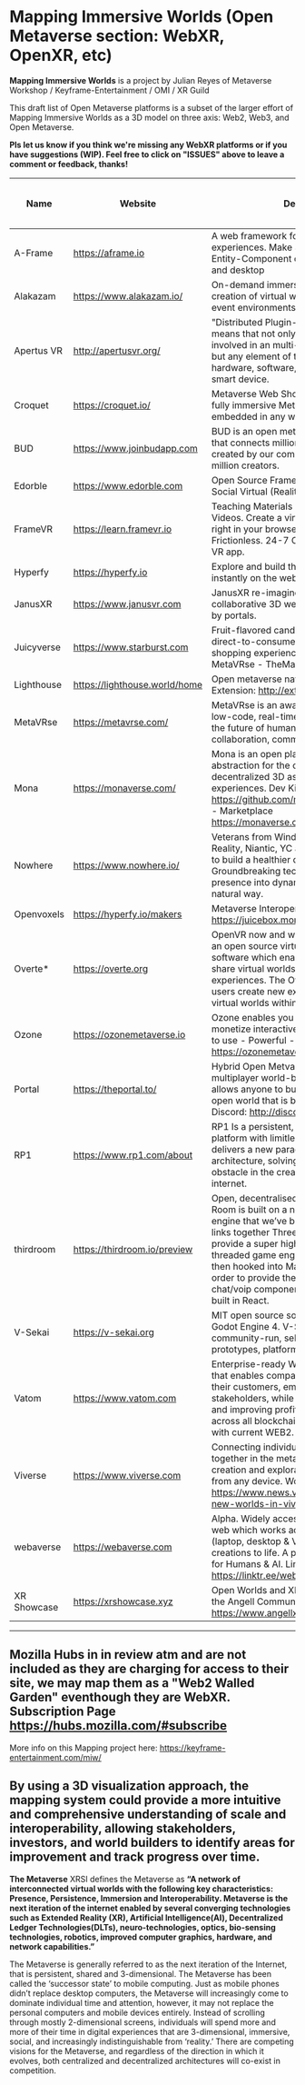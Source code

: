# Mapping Immersive Worlds (Open Metaverse section: WebXR, OpenXR, etc)

**Mapping Immersive Worlds** is a project by Julian Reyes of Metaverse Workshop / Keyframe-Entertainment / OMI / XR Guild

This draft list of Open Metaverse platforms is a subset of the larger effort of Mapping Immersive Worlds as a 3D model on three axis: Web2, Web3, and Open Metaverse.

**Pls let us know if you think we're missing any WebXR platforms or if you have suggestions (WIP). Feel free to click on "ISSUES" above to leave a comment or feedback, thanks!**

| Name | Website | Description | Active Users per Month | Avatar System |
| ---- | ------- | ----------- | ---------------------- | ------------- |
| A-Frame | https://aframe.io | A web framework for building 3D/AR/VR experiences. Make 3D worlds with HTML and Entity-Component on any headset, mobile and desktop | | |
| Alakazam | https://www.alakazam.io/ | On-demand immersive web platform for the creation of virtual worlds, 3D websites, and event environments. | | |
| Apertus VR | http://apertusvr.org/ | "Distributed Plugin-in Mechanism" which means that not only humans could be involved in an multi-user virtual reality scene but any element of the Internet of Things like hardware, software, robot or any kind of smart device. | | |
| Croquet | https://croquet.io/ | Metaverse Web Showcase is a free to use fully immersive Metaverse world that can be embedded in any website in minutes. | | |
| BUD | https://www.joinbudapp.com | BUD is an open metaverse gaming platform that connects millions of virtual worlds created by our community, made up of 9 million creators. | | |
| Edorble	| https://www.edorble.com | Open Source Framework for learning in Social Virtual (Reality) Environments. | | |
| FrameVR	 | https://learn.framevr.io | Teaching Materials Beyond 2D Images And Videos. Create a virtual classroom in seconds right in your browser with Frame. Join in VR. Frictionless. 24-7 Open Space. Web based VR app. | | |
| Hyperfy	| https://hyperfy.io | Explore and build the metaverse with others, instantly on the web. | | |
| JanusXR	| https://www.janusvr.com | JanusXR re-imagines webpages as collaborative 3D webspaces interconnected by portals. | | |
| Juicyverse | https://www.starburst.com | Fruit-flavored candy brand Starburst's direct-to-consumer promotional and shopping experience in The Mallart of MetaVRse - TheMall.io | | |
| Lighthouse | https://lighthouse.world/home | Open metaverse navigation engine. Extension: http://extension.lighthouse.world | | |
| MetaVRse | https://metavrse.com/ | MetaVRse is an award-winning web-based, low-code, real-time 3D creation platform for the future of human communication, collaboration, commerce and culture. | | |
| Mona | https://monaverse.com/ | Mona is an open platform and visual abstraction for the ownership of decentralized 3D assets and immersive experiences. Dev Kit https://github.com/monaverse/SpaceStarter - Marketplace https://monaverse.com/marketplace | | |
| Nowhere | https://www.nowhere.io/ | Veterans from Windmill Factory, Escher Reality, Niantic, YC alumni are joining forces to build a healthier digital future. Groundbreaking technology brings video presence into dynamic environments in a natural way. | | Video feed |
| Openvoxels | https://hyperfy.io/makers | Metaverse Interoperability Lab by @m3org - https://juicebox.money/@openvoxels | | |
| Overte* | https://overte.org | OpenVR now and will be in OpenXR. Overte is an open source virtual worlds & social VR software which enables you to create and share virtual worlds as VR & desktop experiences. The Overte JavaScript API lets users create new experiences/transform virtual worlds within the Overte. | | |
| Ozone | https://ozonemetaverse.io | Ozone enables you to own, scale, and monetize interactive 3D experiences. Simple to use - Powerful - 100% browser based. https://ozonemetaverse.io/worlds| | |
| Portal | https://theportal.to/ | Hybrid Open Metvaerse and Web3. A multiplayer world-building platform that allows anyone to build, share, and play in an open world that is built by your imagination. Discord: http://discord.gg/portals | | |
| RP1 | https://www.rp1.com/about | RP1 Is a persistent, seamless, real-time platform with limitless scalability. RP1 delivers a new paradigm in network server architecture, solving the fundamental obstacle in the creation of a real-time internet. | | |
| thirdroom | https://thirdroom.io/preview | Open, decentralised, immersive worlds. Third Room is built on a new browser-based engine that we’ve built called Manifold, which links together Three.js, bitECS, Rapier to provide a super high-performance multi-threaded game engine for the Web - which is then hooked into Matrix via Hydrogen SDK in order to provide the Matrix networking and chat/voip components, with the rest of the UI built in React.| | |
| V-Sekai | https://v-sekai.org | MIT open source software stack built with Godot Engine 4. V-Sekai, A completely community-run, self-hostable.  Functional prototypes, platform is in development. | | |
| Vatom	| https://www.vatom.com | Enterprise-ready Web3 engagement solution that enables companies to better connect to their customers, employees, and stakeholders, while streamlining processes and improving profitability. Its features works across all blockchains and integrates easily with current WEB2. | | |
| Viverse	| https://www.viverse.com | Connecting individuals and communities together in the metaverse, enabling the creation and exploration of virtual worlds from any device. Worlds https://www.news.viverse.com/post/explore-new-worlds-in-viverse | | |
| webaverse	| https://webaverse.com | Alpha. Widely accessible Metaverse on the web which works across 2D & 3D mediums (laptop, desktop & VR) to bring creators' creations to life. A powerful & beautiful space for Humans & AI. Linktree https://linktr.ee/webaverse | | |
| XR Showcase | https://xrshowcase.xyz | Open Worlds and XR Showcase curated by the Angell Community. More info https://www.angellxr.com | | |

------ 
Mozilla Hubs in in review atm and are not included as they are charging for access to their site, we may map them as a "Web2 Walled Garden" eventhough they are WebXR. Subscription Page https://hubs.mozilla.com/#subscribe
-------

More info on this Mapping project here: https://keyframe-entertainment.com/miw/

By using a 3D visualization approach, the mapping system could provide a more intuitive and comprehensive understanding of scale and interoperability, allowing stakeholders, investors, and world builders to identify areas for improvement and track progress over time.
------------------------------------------------------------------------
**The Metaverse**
XRSI defines the Metaverse as **“A network of interconnected virtual worlds with the following key characteristics: Presence, Persistence, Immersion and Interoperability. Metaverse is the next iteration of the internet enabled by several converging technologies such as Extended Reality (XR), Artificial Intelligence(AI), Decentralized Ledger Technologies(DLTs), neuro-technologies, optics, bio-sensing technologies, robotics, improved computer graphics, hardware, and network capabilities.”**

The Metaverse is generally referred to as the next iteration of the Internet, that is persistent, shared and 3-dimensional. The Metaverse has been called the ‘successor state’ to mobile computing. Just as mobile phones didn’t replace desktop computers, the Metaverse will increasingly come to dominate individual time and attention, however, it may not replace the personal computers and mobile devices entirely. Instead of scrolling through mostly 2-dimensional screens, individuals will spend more and more of their time in digital experiences that are 3-dimensional, immersive, social, and increasingly indistinguishable from ‘reality.’ There are competing visions for the Metaverse, and regardless of the direction in which it evolves, both centralized and decentralized architectures will co-exist in competition.


